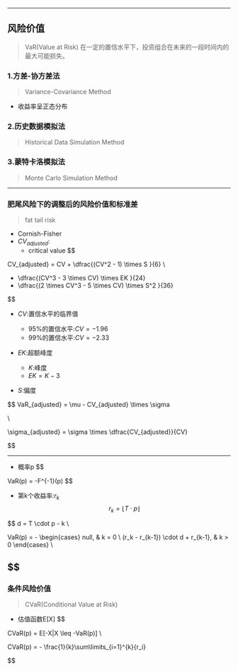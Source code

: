 
---
## 风险价值
>VaR(Value at Risk)
> 在一定的置信水平下，投资组合在未来的一段时间内的最大可能损失。



### 1.方差-协方差法
> Variance-Covariance Method
- 收益率呈正态分布



### 2.历史数据模拟法
> Historical Data Simulation Method


### 3.蒙特卡洛模拟法
> Monte Carlo Simulation Method

---
### 肥尾风险下的调整后的风险价值和标准差
> fat tail risk
- Cornish-Fisher
- $CV_{adjusted}$:
    - critical value
$$

CV_{adjusted} = CV + \dfrac{(CV^2 - 1) \times S }{6} \\
 + \dfrac{(CV^3 - 3  \times CV) \times EK }{24}
 + \dfrac{(2  \times CV^3 - 5  \times CV) \times S^2 }{36}

$$

- $CV$:置信水平的临界值
    - 95%的置信水平:$CV = -1.96$
    - 99%的置信水平:$CV = -2.33$

- $EK$:超额峰度
    - $K$:峰度
    - $EK = K - 3$
- $S$:偏度



$$
VaR_{adjusted} = \mu - CV_{adjusted} \times \sigma

\\

\sigma_{adjusted} = \sigma \times \dfrac{CV_{adjusted}}{CV}

$$




---

- 概率p
$$

VaR(p) = -F^{-1}(p)
$$

- 第k个收益率:$r_k$
$$
r_k = \lfloor T \cdot p \rfloor
$$

$$
d = T \cdot p - k
\\

VaR(p) = -
\begin{cases}
null, & k = 0 \\
(r_k - r_{k-1}) \cdot d + r_{k-1}, & k > 0
\end{cases}
\\


$$
---
### 条件风险价值
> CVaR(Conditional Value at Risk)
- 估值函数E[X]
$$

CVaR(p) = E[-X|X \leq -VaR(p)]
\\

CVaR(p) = - \frac{1}{k}\sum\limits_{i=1}^{k}{r_i}

$$